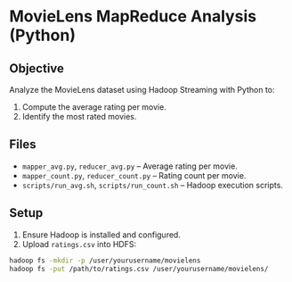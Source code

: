 # MovieLens MapReduce Analysis (Python)

## Objective
Analyze the MovieLens dataset using Hadoop Streaming with Python to:
1. Compute the average rating per movie.
2. Identify the most rated movies.

## Files
- `mapper_avg.py`, `reducer_avg.py` – Average rating per movie.
- `mapper_count.py`, `reducer_count.py` – Rating count per movie.
- `scripts/run_avg.sh`, `scripts/run_count.sh` – Hadoop execution scripts.

## Setup
1. Ensure Hadoop is installed and configured.
2. Upload `ratings.csv` into HDFS:
```bash
hadoop fs -mkdir -p /user/yourusername/movielens
hadoop fs -put /path/to/ratings.csv /user/yourusername/movielens/
